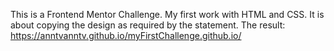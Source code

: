 This is a Frontend Mentor Challenge. My first work with HTML and CSS. 
It is about copying the design as required by the statement.
The result: https://anntvanntv.github.io/myFirstChallenge.github.io/
